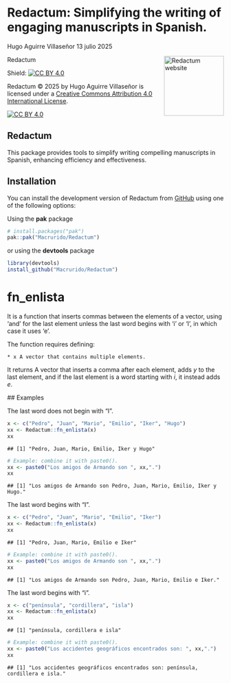Redactum: Simplifying the writing of engaging manuscripts in Spanish.
================
Hugo Aguirre Villaseñor
13 julio 2025

Redactum
<a href="https://github.com/Macrurido/Redactum/"><img src="man/figures/logo.png" align="right" height="139" alt="Redactum website" /></a>

<!-- README.md is generated from README.Rmd. Please edit that file -->

Shield: [![CC BY
4.0](https://img.shields.io/badge/License-CC%20BY%204.0-lightgrey.svg)](http://creativecommons.org/licenses/by/4.0/)

Redactum © 2025 by Hugo Aguirre Villaseñor is licensed under a [Creative
Commons Attribution 4.0 International
License](http://creativecommons.org/licenses/by/4.0/).

[![CC BY
4.0](https://i.creativecommons.org/l/by/4.0/88x31.png)](http://creativecommons.org/licenses/by/4.0/)

## Redactum

This package provides tools to simplify writing compelling manuscripts
in Spanish, enhancing efficiency and effectiveness.

## Installation

You can install the development version of Redactum from
[GitHub](https://github.com/Macrurido/Redactum.git) using one of the
following options:

Using the **pak** package

``` r
# install.packages("pak")
pak::pak("Macrurido/Redactum")
```

or using the **devtools** package

``` r
library(devtools)
install_github("Macrurido/Redactum")
```

# fn_enlista

It is a function that inserts commas between the elements of a vector,
using ‘and’ for the last element unless the last word begins with ‘i’ or
‘I’, in which case it uses ‘e’.

The function requires defining:

    * x A vector that contains multiple elements.

It returns A vector that inserts a comma after each element, adds *y* to
the last element, and if the last element is a word starting with *i*,
it instead adds *e*.

\## Examples

The last word does not begin with “I”.

``` r
x <- c("Pedro", "Juan", "Mario", "Emilio", "Iker", "Hugo")
xx <- Redactum::fn_enlista(x)
xx
```

    ## [1] "Pedro, Juan, Mario, Emilio, Iker y Hugo"

``` r
# Example: combine it with paste0().
xx <- paste0("Los amigos de Armando son ", xx,".")
xx
```

    ## [1] "Los amigos de Armando son Pedro, Juan, Mario, Emilio, Iker y Hugo."

The last word begins with “I”.

``` r
x <- c("Pedro", "Juan", "Mario", "Emilio", "Iker")
xx <- Redactum::fn_enlista(x)
xx
```

    ## [1] "Pedro, Juan, Mario, Emilio e Iker"

``` r
# Example: combine it with paste0().
xx <- paste0("Los amigos de Armando son ", xx,".")
xx
```

    ## [1] "Los amigos de Armando son Pedro, Juan, Mario, Emilio e Iker."

The last word begins with “i”.

``` r
x <- c("península", "cordillera", "isla")
xx <- Redactum::fn_enlista(x)
xx
```

    ## [1] "península, cordillera e isla"

``` r
# Example: combine it with paste0().
xx <- paste0("Los accidentes geográficos encontrados son: ", xx,".")
xx
```

    ## [1] "Los accidentes geográficos encontrados son: península, cordillera e isla."
